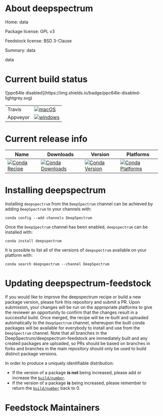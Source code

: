 About deepspectrum
==================

Home: data

Package license: GPL v3

Feedstock license: BSD 3-Clause

Summary: data

data

Current build status
====================


<table><tr>
    <td>Travis</td>
    <td>
      <a href="https://travis-ci.org/DeepSpectrum/deepspectrum-feedstock">
        <img alt="macOS" src="https://img.shields.io/travis/DeepSpectrum/deepspectrum-feedstock/master.svg?label=macOS">
      </a>
    </td>
  </tr><tr>
    <td>Appveyor</td>
    <td>
      <a href="https://ci.appveyor.com/project/DeepSpectrum/deepspectrum-feedstock/branch/master">
        <img alt="windows" src="https://img.shields.io/appveyor/ci/DeepSpectrum/deepspectrum-feedstock/master.svg?label=Windows">
      </a>
    </td>
  </tr>
![ppc64le disabled](https://img.shields.io/badge/ppc64le-disabled-lightgrey.svg)
</table>

Current release info
====================

| Name | Downloads | Version | Platforms |
| --- | --- | --- | --- |
| [![Conda Recipe](https://img.shields.io/badge/recipe-deepspectrum-green.svg)](https://anaconda.org/DeepSpectrum/deepspectrum) | [![Conda Downloads](https://img.shields.io/conda/dn/DeepSpectrum/deepspectrum.svg)](https://anaconda.org/DeepSpectrum/deepspectrum) | [![Conda Version](https://img.shields.io/conda/vn/DeepSpectrum/deepspectrum.svg)](https://anaconda.org/DeepSpectrum/deepspectrum) | [![Conda Platforms](https://img.shields.io/conda/pn/DeepSpectrum/deepspectrum.svg)](https://anaconda.org/DeepSpectrum/deepspectrum) |

Installing deepspectrum
=======================

Installing `deepspectrum` from the `DeepSpectrum` channel can be achieved by adding `DeepSpectrum` to your channels with:

```
conda config --add channels DeepSpectrum
```

Once the `DeepSpectrum` channel has been enabled, `deepspectrum` can be installed with:

```
conda install deepspectrum
```

It is possible to list all of the versions of `deepspectrum` available on your platform with:

```
conda search deepspectrum --channel DeepSpectrum
```




Updating deepspectrum-feedstock
===============================

If you would like to improve the deepspectrum recipe or build a new
package version, please fork this repository and submit a PR. Upon submission,
your changes will be run on the appropriate platforms to give the reviewer an
opportunity to confirm that the changes result in a successful build. Once
merged, the recipe will be re-built and uploaded automatically to the
`DeepSpectrum` channel, whereupon the built conda packages will be available for
everybody to install and use from the `DeepSpectrum` channel.
Note that all branches in the DeepSpectrum/deepspectrum-feedstock are
immediately built and any created packages are uploaded, so PRs should be based
on branches in forks and branches in the main repository should only be used to
build distinct package versions.

In order to produce a uniquely identifiable distribution:
 * If the version of a package **is not** being increased, please add or increase
   the [``build/number``](https://conda.io/docs/user-guide/tasks/build-packages/define-metadata.html#build-number-and-string).
 * If the version of a package **is** being increased, please remember to return
   the [``build/number``](https://conda.io/docs/user-guide/tasks/build-packages/define-metadata.html#build-number-and-string)
   back to 0.

Feedstock Maintainers
=====================


